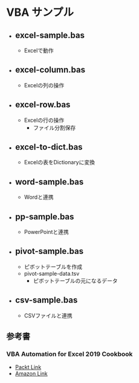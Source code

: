 # VBA サンプル


- ## excel-sample.bas
  - Excelで動作


- ## excel-column.bas
  - Excelの列の操作


- ## excel-row.bas
  - Excelの行の操作
    - ファイル分割保存


- ## excel-to-dict.bas
  - Excelの表をDictionaryに変換


- ## word-sample.bas
  - Wordと連携


- ## pp-sample.bas
  - PowerPointと連携


- ## pivot-sample.bas
  - ピボットテーブルを作成
  - pivot-sample-data.tsv  
    - ピボットテーブルの元になるデータ


- ## csv-sample.bas
  - CSVファイルと連携


## 参考書
### VBA Automation for Excel 2019 Cookbook
  - [Packt Link](https://www.packtpub.com/en-jp/product/vba-automation-for-excel-2019-cookbook-9781789610031)
  - [Amazon Link](https://www.amazon.co.jp/dp/1789610036)

